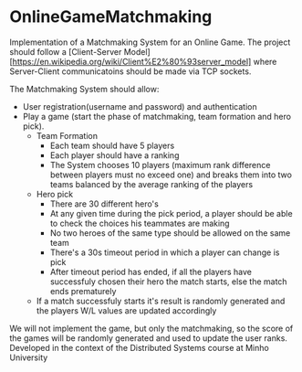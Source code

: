 # OnlineGameMatchmaking
Implementation of a Matchmaking System for an Online Game. The project should follow a [Client-Server Model][https://en.wikipedia.org/wiki/Client%E2%80%93server_model] where Server-Client communicatoins should be made via TCP sockets.

The Matchmaking System should allow:

* User registration(username and password) and authentication 
* Play a game (start the phase of matchmaking, team formation and hero pick).
    * Team Formation
        * Each team should have 5 players
        * Each player should have a ranking 
        * The System chooses 10 players (maximum rank difference between players must no exceed one) and breaks them into two teams balanced by the average ranking of the players
    * Hero pick
        * There are 30 different hero's
        * At any given time during the pick period, a player should be able to check the choices his teammates are making
        * No two heroes of the same type should be allowed on the same team
        * There's a 30s timeout period in which a player can change is pick
        * After timeout period has ended, if all the players have successfuly chosen their hero the match starts, else the match ends prematurely
    * If a match successfuly starts it's result is randomly generated and the players W/L values are updated accordingly
          

We will not implement the game, but only the matchmaking, so the score of the games will be randomly generated and used to update the user ranks.
Developed in the context of the Distributed Systems course at Minho University
